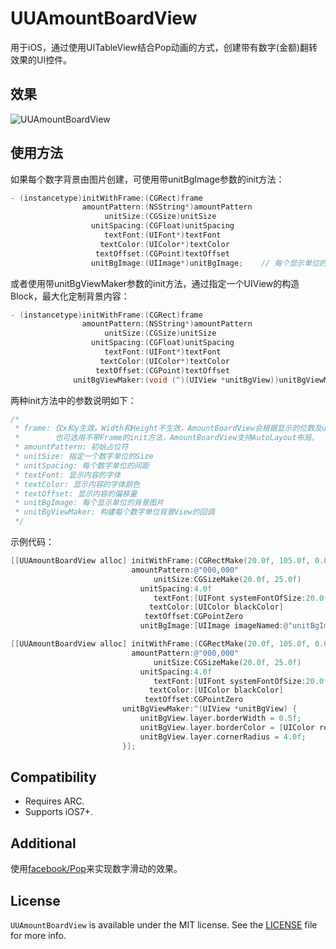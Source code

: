 # UUAmountBoardView
用于iOS，通过使用UITableView结合Pop动画的方式，创建带有数字(金额)翻转效果的UI控件。

## 效果
![UUAmountBoardView](https://raw.githubusercontent.com/iceyouyou/UUAmountBoardView/master/extra/demo.gif)

## 使用方法
如果每个数字背景由图片创建，可使用带unitBgImage参数的init方法：
```objective-c
- (instancetype)initWithFrame:(CGRect)frame
                amountPattern:(NSString*)amountPattern
                     unitSize:(CGSize)unitSize
                  unitSpacing:(CGFloat)unitSpacing
                     textFont:(UIFont*)textFont
                    textColor:(UIColor*)textColor
                   textOffset:(CGPoint)textOffset
                  unitBgImage:(UIImage*)unitBgImage;	// 每个显示单位的背景图片
```
或者使用带unitBgViewMaker参数的init方法，通过指定一个UIView的构造Block，最大化定制背景内容：
```objective-c
- (instancetype)initWithFrame:(CGRect)frame
                amountPattern:(NSString*)amountPattern
                     unitSize:(CGSize)unitSize
                  unitSpacing:(CGFloat)unitSpacing
                     textFont:(UIFont*)textFont
                    textColor:(UIColor*)textColor
                   textOffset:(CGPoint)textOffset
              unitBgViewMaker:(void (^)(UIView *unitBgView))unitBgViewMaker;	// 构建每个数字单位背景View的回调
```
两种init方法中的参数说明如下：
```objective-c
/* 
 * frame: 仅x和y生效，Width和Height不生效，AmountBoardView会根据显示的位数及unitSize自动计算自身的宽高
 *        也可选用不带Frame的init方法，AmountBoardView支持AutoLayout布局。
 * amountPattern: 初始占位符
 * unitSize: 指定一个数字单位的Size
 * unitSpacing: 每个数字单位的间距
 * textFont: 显示内容的字体
 * textColor: 显示内容的字体颜色
 * textOffset: 显示内容的偏移量
 * unitBgImage: 每个显示单位的背景图片
 * unitBgViewMaker: 构建每个数字单位背景View的回调
 */
```
示例代码：
```objective-c
[[UUAmountBoardView alloc] initWithFrame:(CGRectMake(20.0f, 105.0f, 0.0f, 0.0f))
                           amountPattern:@"000,000"
                                unitSize:CGSizeMake(20.0f, 25.0f)
                             unitSpacing:4.0f
                                textFont:[UIFont systemFontOfSize:20.0f]
                               textColor:[UIColor blackColor]
                              textOffset:CGPointZero
                             unitBgImage:[UIImage imageNamed:@"unitBgImage"]];

[[UUAmountBoardView alloc] initWithFrame:(CGRectMake(20.0f, 105.0f, 0.0f, 0.0f))
                           amountPattern:@"000,000"
                                unitSize:CGSizeMake(20.0f, 25.0f)
                             unitSpacing:4.0f
                                textFont:[UIFont systemFontOfSize:20.0f]
                               textColor:[UIColor blackColor]
                              textOffset:CGPointZero
                         unitBgViewMaker:^(UIView *unitBgView) {
                             unitBgView.layer.borderWidth = 0.5f;
                             unitBgView.layer.borderColor = [UIColor redColor].CGColor;
                             unitBgView.layer.cornerRadius = 4.0f;
                         }];
```

## Compatibility
- Requires ARC.
- Supports iOS7+.

## Additional
使用[facebook/Pop](https://github.com/facebook/pop)来实现数字滑动的效果。

## License
`UUAmountBoardView` is available under the MIT license. See the [LICENSE](LICENSE) file for more info.